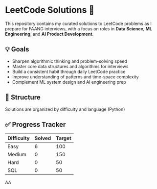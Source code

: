 # LeetCode Solutions 🚀

This repository contains my curated solutions to LeetCode problems as I prepare for FAANG interviews, with a focus on roles in **Data Science**, **ML Engineering**, and **AI Product Development**.

## 💡 Goals
- Sharpen algorithmic thinking and problem-solving speed
- Master core data structures and algorithms for interviews
- Build a consistent habit through daily LeetCode practice
- Improve understanding of patterns and time-space complexity
- Complement ML system design and AI engineering prep

## 🧱 Structure
Solutions are organized by difficulty and language (Python) 

## ✅ Progress Tracker
| Difficulty | Solved | Target |
|------------|--------|--------|
| Easy       | 6      | 100    |
| Medium     | 0      | 150    |
| Hard       | 0      | 50     |
| SQL        | 0      | 50     |
 
AA

